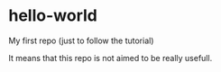 # hello-world
My first repo (just to follow the tutorial)

It means that this repo is not aimed to be really usefull.
